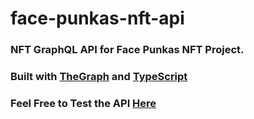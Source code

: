 # face-punkas-nft-api

### NFT GraphQL API for Face Punkas NFT Project.

### Built with [TheGraph](thegraph.com) and [TypeScript](https://www.typescriptlang.org/)

### Feel Free to Test the API [Here]([https://api.thegraph.com/subgraphs/name/codergab/gb-face-punkas)

